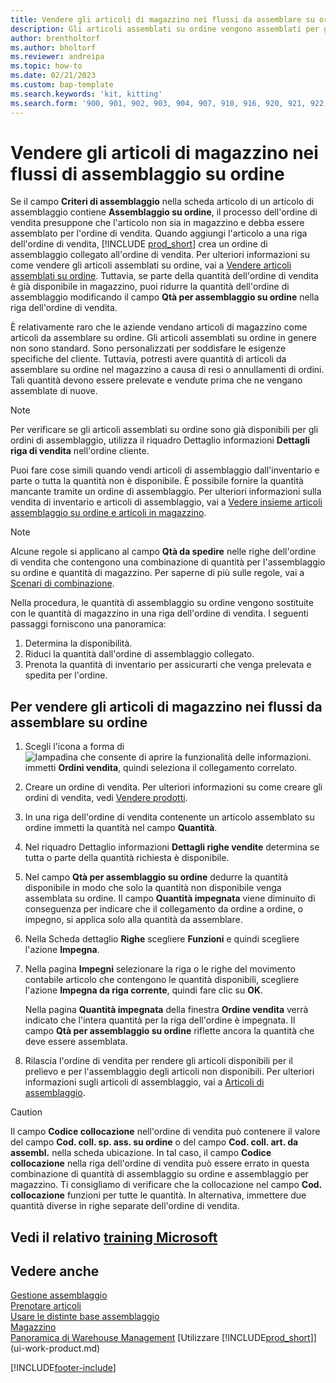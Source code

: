 ```yaml
---
title: Vendere gli articoli di magazzino nei flussi da assemblare su ordine
description: Gli articoli assemblati su ordine vengono assemblati per gli ordini di vendita tramite un ordine di assemblaggio.
author: brentholtorf
ms.author: bholtorf
ms.reviewer: andreipa
ms.topic: how-to
ms.date: 02/21/2023
ms.custom: bap-template
ms.search.keywords: 'kit, kitting'
ms.search.form: '900, 901, 902, 903, 904, 907, 910, 916, 920, 921, 922, 923, 940, 941, 942, 930, 931, 932, 914, 915, 905'
---
```

# <a name="selling-inventory-items-in-assemble-to-order-flows"></a><a name="selling-inventory-items-in-assemble-to-order-flows"></a>Vendere gli articoli di magazzino nei flussi di assemblaggio su ordine

Se il campo **Criteri di assemblaggio** nella scheda articolo di un articolo di assemblaggio contiene **Assemblaggio su ordine**, il processo dell'ordine di vendita presuppone che l'articolo non sia in magazzino e debba essere assemblato per l'ordine di vendita. Quando aggiungi l'articolo a una riga dell'ordine di vendita, [!INCLUDE [prod_short](includes/prod_short.md)] crea un ordine di assemblaggio collegato all'ordine di vendita. Per ulteriori informazioni su come vendere gli articoli assemblati su ordine, vai a [Vendere articoli assemblati su ordine](assembly-how-to-sell-items-assembled-to-order.md). Tuttavia, se parte della quantità dell'ordine di vendita è già disponibile in magazzino, puoi ridurre la quantità dell'ordine di assemblaggio modificando il campo **Qtà per assemblaggio su ordine** nella riga dell'ordine di vendita.  

È relativamente raro che le aziende vendano articoli di magazzino come articoli da assemblare su ordine. Gli articoli assemblati su ordine in genere non sono standard. Sono personalizzati per soddisfare le esigenze specifiche del cliente. Tuttavia, potresti avere quantità di articoli da assemblare su ordine nel magazzino a causa di resi o annullamenti di ordini. Tali quantità devono essere prelevate e vendute prima che ne vengano assemblate di nuove.  

> [!NOTE]  
> Per verificare se gli articoli assemblati su ordine sono già disponibili per gli ordini di assemblaggio, utilizza il riquadro Dettaglio informazioni **Dettagli riga di vendita** nell'ordine cliente.  

Puoi fare cose simili quando vendi articoli di assemblaggio dall'inventario e parte o tutta la quantità non è disponibile. È possibile fornire la quantità mancante tramite un ordine di assemblaggio. Per ulteriori informazioni sulla vendita di inventario e articoli di assemblaggio, vai a [Vedere insieme articoli assemblaggio su ordine e articoli in magazzino](assembly-how-to-sell-assemble-to-order-items-and-inventory-items-together.md).  

> [!NOTE]  
> Alcune regole si applicano al campo **Qtà da spedire** nelle righe dell'ordine di vendita che contengono una combinazione di quantità per l'assemblaggio su ordine e quantità di magazzino. Per saperne di più sulle regole, vai a [Scenari di combinazione](assembly-assemble-to-order-or-assemble-to-stock.md#combination-scenarios).  

Nella procedura, le quantità di assemblaggio su ordine vengono sostituite con le quantità di magazzino in una riga dell'ordine di vendita. I seguenti passaggi forniscono una panoramica:

1. Determina la disponibilità.
2. Riduci la quantità dall'ordine di assemblaggio collegato.
3. Prenota la quantità di inventario per assicurarti che venga prelevata e spedita per l'ordine.  

## <a name="to-sell-inventory-items-in-assemble-to-order-flows"></a><a name="to-sell-inventory-items-in-assemble-to-order-flows"></a>Per vendere gli articoli di magazzino nei flussi da assemblare su ordine

1. Scegli l'icona a forma di ![lampadina che consente di aprire la funzionalità delle informazioni.](media/ui-search/search_small.png "Dimmi cosa vuoi fare") immetti **Ordini vendita**, quindi seleziona il collegamento correlato.  
2. Creare un ordine di vendita. Per ulteriori informazioni su come creare gli ordini di vendita, vedi [Vendere prodotti](sales-how-sell-products.md).  
3. In una riga dell'ordine di vendita contenente un articolo assemblato su ordine immetti la quantità nel campo **Quantità**.  
4. Nel riquadro Dettaglio informazioni **Dettagli righe vendite** determina se tutta o parte della quantità richiesta è disponibile.  
5. Nel campo **Qtà per assemblaggio su ordine** dedurre la quantità disponibile in modo che solo la quantità non disponibile venga assemblata su ordine. Il campo **Quantità impegnata** viene diminuito di conseguenza per indicare che il collegamento da ordine a ordine, o impegno, si applica solo alla quantità da assemblare.  
6. Nella Scheda dettaglio **Righe** scegliere **Funzioni** e quindi scegliere l'azione **Impegna**.  
7. Nella pagina **Impegni** selezionare la riga o le righe del movimento contabile articolo che contengono le quantità disponibili, scegliere l'azione **Impegna da riga corrente**, quindi fare clic su **OK**.  

    Nella pagina **Quantità impegnata** della finestra **Ordine vendita** verrà indicato che l'intera quantità per la riga dell'ordine è impegnata. Il campo **Qtà per assemblaggio su ordine** riflette ancora la quantità che deve essere assemblata.  

8. Rilascia l'ordine di vendita per rendere gli articoli disponibili per il prelievo e per l'assemblaggio degli articoli non disponibili. Per ulteriori informazioni sugli articoli di assemblaggio, vai a [Articoli di assemblaggio](assembly-how-to-assemble-items.md).  

> [!CAUTION]  
> Il campo **Codice collocazione** nell'ordine di vendita può contenere il valore del campo **Cod. coll. sp. ass. su ordine** o del campo **Cod. coll. art. da assembl.** nella scheda ubicazione. In tal caso, il campo **Codice collocazione** nella riga dell'ordine di vendita può essere errato in questa combinazione di quantità di assemblaggio su ordine e assemblaggio per magazzino. Ti consigliamo di verificare che la collocazione nel campo **Cod. collocazione** funzioni per tutte le quantità. In alternativa, immettere due quantità diverse in righe separate dell'ordine di vendita.  

## <a name="see-related-microsoft-training"></a><a name="see-related-microsoft-training"></a>Vedi il relativo [training Microsoft](/training/modules/assemble-to-order-dynamics-365-business-central/)

## <a name="see-also"></a><a name="see-also"></a>Vedere anche

[Gestione assemblaggio](assembly-assemble-items.md)  
[Prenotare articoli](inventory-how-to-reserve-items.md)  
[Usare le distinte base assemblaggio](assembly-how-work-assembly-boms.md)  
[Magazzino](inventory-manage-inventory.md)  
[Panoramica di Warehouse Management](design-details-warehouse-management.md)
[Utilizzare [!INCLUDE[prod_short](includes/prod_short.md)]](ui-work-product.md)


[!INCLUDE[footer-include](includes/footer-banner.md)]
